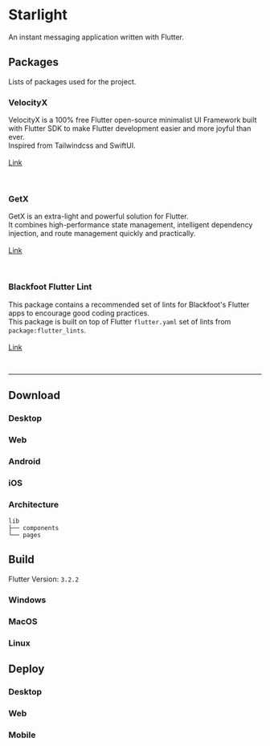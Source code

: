 # Starlight

An instant messaging application written with Flutter.

## Packages

Lists of packages used for the project.

### VelocityX
VelocityX is a 100% free Flutter open-source minimalist UI Framework built with Flutter SDK to make Flutter development
easier and more joyful than ever.<br>
Inspired from Tailwindcss and SwiftUI.
<br><br>
[Link](https://pub.dev/packages/velocity_x)

<br>

### GetX
GetX is an extra-light and powerful solution for Flutter.<br>
It combines high-performance state management, intelligent dependency injection, and route management quickly
and practically.
<br><br>
[Link](https://pub.dev/packages/get)

<br>

### Blackfoot Flutter Lint
This package contains a recommended set of lints for Blackfoot's Flutter apps to encourage good coding practices.<br>
This package is built on top of Flutter `flutter.yaml` set of lints from `package:flutter_lints`.
<br><br>
[Link](https://pub.dev/packages/blackfoot_flutter_lint)

<br>

-----

## Download

### Desktop

### Web

### Android

### iOS

### Architecture

```
lib
├── components
└── pages
```

## Build

Flutter Version: `3.2.2`

### Windows

### MacOS

### Linux


## Deploy

### Desktop

### Web

### Mobile